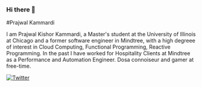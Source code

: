 ### Hi there 👋

#Prajwal Kammardi

I am Prajwal Kishor Kammardi, a Master's student at the University of Illinois at Chicago and a former software engineer in Mindtree, with a high degreee of interest in Cloud Computing, Functional Programming, Reactive Programming. In the past I have worked for Hospitality Clients at Mindtree as a Performance and Automation Engineer. Dosa connoiseur and gamer at free-time. 

[![Twitter](https://img.shields.io/twitter/follow/prajwalkk95.svg?style=social)](https://twitter.com/prajwalkk95)  
<!--
**prajwalkk/prajwalkk** is a ✨ _special_ ✨ repository because its `README.md` (this file) appears on your GitHub profile.

Here are some ideas to get you started:

- 🔭 I’m currently working on ...
- 🌱 I’m currently learning ...
- 👯 I’m looking to collaborate on ...
- 🤔 I’m looking for help with ...
- 💬 Ask me about ...
- 📫 How to reach me: ...
- 😄 Pronouns: ...
- ⚡ Fun fact: ...
-->
